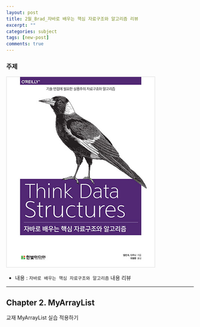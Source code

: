 ```yaml
---
layout: post
title: 2월_Brad_자바로 배우는 핵심 자료구조와 알고리즘 리뷰
excerpt: ""
categories: subject
tags: [new-post]
comments: true
---
```


### 주제
![book](/images/brad/B1619666323_l.jpg)

- 내용 : <code>자바로 배우는 핵심 자료구조와 알고리즘</code> 내용 리뷰

---

## Chapter 2. MyArrayList

교재 MyArrayList 실습 적용하기

